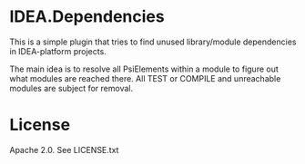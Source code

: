IDEA.Dependencies
=================

This is a simple plugin that tries to 
find unused library/module dependencies
in IDEA-platform projects.

The main idea is to resolve all PsiElements within
a module to figure out what modules are reached there. 
All TEST or COMPILE and unreachable modules are
subject for removal.

License
=======
Apache 2.0.
See LICENSE.txt
